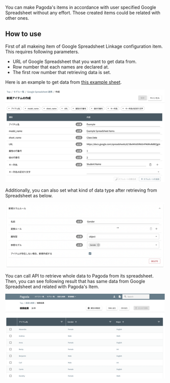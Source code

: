 You can make Pagoda's items in accordance with user specified Google Spreadsheet without any effort.
Those created items could be related with other ones.

## How to use

First of all makeing item of Google Spreadsheet Linkage configuration item. This requires following parameters.

* URL of Google Spreadsheet that you want to get data from.
* Row number that each names are declared at.
* The first row number that retrieving data is set.

Here is an example to get data from [this example sheet](https://docs.google.com/spreadsheets/d/1BxiMVs0XRA5nFMdKvBdBZjgmUUqptlbs74OgvE2upms/edit?gid=0#gid=0).

![](/content/advanced/creating_gsl_1.png)

Additionally, you can also set what kind of data type after retrieving from Spreadsheet as below.

![](/content/advanced/creating_gsl_2.png)

You can call API to retrieve whole data to Pagoda from its spreadsheet. Then, you can see following result that has same data from Google Spreadsheet and related with Pagoda's Item.

![](/content/advanced/gsl_result.png)
